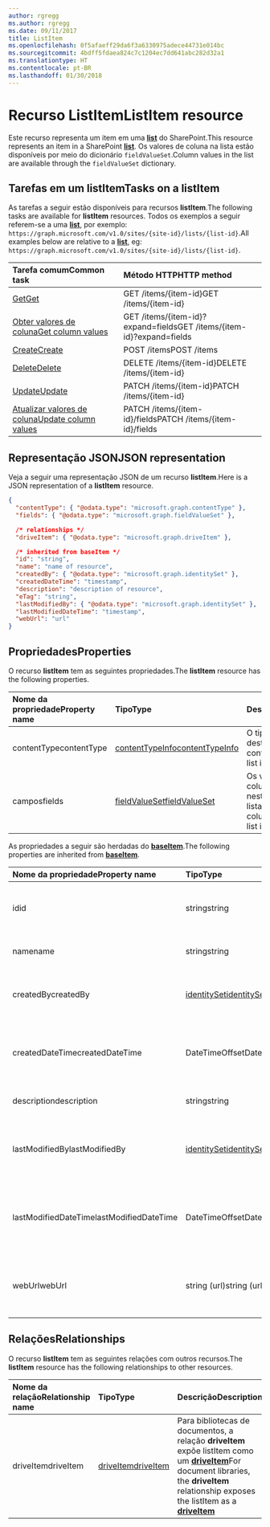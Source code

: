 ```yaml
---
author: rgregg
ms.author: rgregg
ms.date: 09/11/2017
title: ListItem
ms.openlocfilehash: 0f5afaeff29da6f3a6330975adece44731e014bc
ms.sourcegitcommit: 4bdff5fdaea824c7c1204ec7dd641abc282d32a1
ms.translationtype: HT
ms.contentlocale: pt-BR
ms.lasthandoff: 01/30/2018
---
```

# <a name="listitem-resource"></a><span data-ttu-id="71c25-102">Recurso ListItem</span><span class="sxs-lookup"><span data-stu-id="71c25-102">ListItem resource</span></span>

<span data-ttu-id="71c25-103">Este recurso representa um item em uma **[list][]** do SharePoint.</span><span class="sxs-lookup"><span data-stu-id="71c25-103">This resource represents an item in a SharePoint **[list][]**.</span></span>
<span data-ttu-id="71c25-104">Os valores de coluna na lista estão disponíveis por meio do dicionário `fieldValueSet`.</span><span class="sxs-lookup"><span data-stu-id="71c25-104">Column values in the list are available through the `fieldValueSet` dictionary.</span></span>

## <a name="tasks-on-a-listitem"></a><span data-ttu-id="71c25-105">Tarefas em um listItem</span><span class="sxs-lookup"><span data-stu-id="71c25-105">Tasks on a listItem</span></span>

<span data-ttu-id="71c25-106">As tarefas a seguir estão disponíveis para recursos **listItem**.</span><span class="sxs-lookup"><span data-stu-id="71c25-106">The following tasks are available for **listItem** resources.</span></span>
<span data-ttu-id="71c25-107">Todos os exemplos a seguir referem-se a uma **[list][]**, por exemplo: `https://graph.microsoft.com/v1.0/sites/{site-id}/lists/{list-id}`.</span><span class="sxs-lookup"><span data-stu-id="71c25-107">All examples below are relative to a **[list][]**, eg: `https://graph.microsoft.com/v1.0/sites/{site-id}/lists/{list-id}`.</span></span>

| <span data-ttu-id="71c25-108">Tarefa comum</span><span class="sxs-lookup"><span data-stu-id="71c25-108">Common task</span></span>                    | <span data-ttu-id="71c25-109">Método HTTP</span><span class="sxs-lookup"><span data-stu-id="71c25-109">HTTP method</span></span>
|:-------------------------------|:------------------------
| <span data-ttu-id="71c25-110">[Get][]</span><span class="sxs-lookup"><span data-stu-id="71c25-110">[Get][]</span></span>                        | <span data-ttu-id="71c25-111">GET /items/{item-id}</span><span class="sxs-lookup"><span data-stu-id="71c25-111">GET /items/{item-id}</span></span>
| <span data-ttu-id="71c25-112">[Obter valores de coluna][Get]</span><span class="sxs-lookup"><span data-stu-id="71c25-112">[Get column values][Get]</span></span>       | <span data-ttu-id="71c25-113">GET /items/{item-id}?expand=fields</span><span class="sxs-lookup"><span data-stu-id="71c25-113">GET /items/{item-id}?expand=fields</span></span>
| <span data-ttu-id="71c25-114">[Create][]</span><span class="sxs-lookup"><span data-stu-id="71c25-114">[Create][]</span></span>                     | <span data-ttu-id="71c25-115">POST /items</span><span class="sxs-lookup"><span data-stu-id="71c25-115">POST /items</span></span>
| <span data-ttu-id="71c25-116">[Delete][]</span><span class="sxs-lookup"><span data-stu-id="71c25-116">[Delete][]</span></span>                     | <span data-ttu-id="71c25-117">DELETE /items/{item-id}</span><span class="sxs-lookup"><span data-stu-id="71c25-117">DELETE /items/{item-id}</span></span>
| <span data-ttu-id="71c25-118">[Update][]</span><span class="sxs-lookup"><span data-stu-id="71c25-118">[Update][]</span></span>                     | <span data-ttu-id="71c25-119">PATCH /items/{item-id}</span><span class="sxs-lookup"><span data-stu-id="71c25-119">PATCH /items/{item-id}</span></span>
| <span data-ttu-id="71c25-120">[Atualizar valores de coluna][Update]</span><span class="sxs-lookup"><span data-stu-id="71c25-120">[Update column values][Update]</span></span> | <span data-ttu-id="71c25-121">PATCH /items/{item-id}/fields</span><span class="sxs-lookup"><span data-stu-id="71c25-121">PATCH /items/{item-id}/fields</span></span>

[Get]: ../api/listItem_get.md
[Create]: ../api/listItem_create.md
[Delete]: ../api/listItem_delete.md
[Update]: ../api/listItem_update.md

## <a name="json-representation"></a><span data-ttu-id="71c25-126">Representação JSON</span><span class="sxs-lookup"><span data-stu-id="71c25-126">JSON representation</span></span>

<span data-ttu-id="71c25-127">Veja a seguir uma representação JSON de um recurso **listItem**.</span><span class="sxs-lookup"><span data-stu-id="71c25-127">Here is a JSON representation of a **listItem** resource.</span></span>

<!-- { "blockType": "resource", 
       "@odata.type": "microsoft.graph.listItem",
       "keyProperty": "id" } -->

```json
{
  "contentType": { "@odata.type": "microsoft.graph.contentType" },
  "fields": { "@odata.type": "microsoft.graph.fieldValueSet" },

  /* relationships */
  "driveItem": { "@odata.type": "microsoft.graph.driveItem" },

  /* inherited from baseItem */
  "id": "string",
  "name": "name of resource",
  "createdBy": { "@odata.type": "microsoft.graph.identitySet" },
  "createdDateTime": "timestamp",
  "description": "description of resource",
  "eTag": "string",
  "lastModifiedBy": { "@odata.type": "microsoft.graph.identitySet" },
  "lastModifiedDateTime": "timestamp",
  "webUrl": "url"
}
```

## <a name="properties"></a><span data-ttu-id="71c25-128">Propriedades</span><span class="sxs-lookup"><span data-stu-id="71c25-128">Properties</span></span>

<span data-ttu-id="71c25-129">O recurso **listItem** tem as seguintes propriedades.</span><span class="sxs-lookup"><span data-stu-id="71c25-129">The **listItem** resource has the following properties.</span></span>

| <span data-ttu-id="71c25-130">Nome da propriedade</span><span class="sxs-lookup"><span data-stu-id="71c25-130">Property name</span></span> | <span data-ttu-id="71c25-131">Tipo</span><span class="sxs-lookup"><span data-stu-id="71c25-131">Type</span></span>                | <span data-ttu-id="71c25-132">Descrição</span><span class="sxs-lookup"><span data-stu-id="71c25-132">Description</span></span>
|:--------------|:--------------------|:-------------------------------
| <span data-ttu-id="71c25-133">contentType</span><span class="sxs-lookup"><span data-stu-id="71c25-133">contentType</span></span>   | <span data-ttu-id="71c25-134">[contentTypeInfo][]</span><span class="sxs-lookup"><span data-stu-id="71c25-134">[contentTypeInfo][]</span></span> | <span data-ttu-id="71c25-135">O tipo de conteúdo deste item de lista</span><span class="sxs-lookup"><span data-stu-id="71c25-135">The content type of this list item</span></span>
| <span data-ttu-id="71c25-136">campos</span><span class="sxs-lookup"><span data-stu-id="71c25-136">fields</span></span>        | <span data-ttu-id="71c25-137">[fieldValueSet][]</span><span class="sxs-lookup"><span data-stu-id="71c25-137">[fieldValueSet][]</span></span>   | <span data-ttu-id="71c25-138">Os valores das colunas definidos neste item de lista.</span><span class="sxs-lookup"><span data-stu-id="71c25-138">The values of the columns set on this list item.</span></span>

<span data-ttu-id="71c25-139">As propriedades a seguir são herdadas do **[baseItem][]**.</span><span class="sxs-lookup"><span data-stu-id="71c25-139">The following properties are inherited from **[baseItem][]**.</span></span>

| <span data-ttu-id="71c25-140">Nome da propriedade</span><span class="sxs-lookup"><span data-stu-id="71c25-140">Property name</span></span>        | <span data-ttu-id="71c25-141">Tipo</span><span class="sxs-lookup"><span data-stu-id="71c25-141">Type</span></span>             | <span data-ttu-id="71c25-142">Descrição</span><span class="sxs-lookup"><span data-stu-id="71c25-142">Description</span></span>
|:---------------------|:-----------------|:-----------------------------------
| <span data-ttu-id="71c25-143">id</span><span class="sxs-lookup"><span data-stu-id="71c25-143">id</span></span>                   | <span data-ttu-id="71c25-144">string</span><span class="sxs-lookup"><span data-stu-id="71c25-144">string</span></span>           | <span data-ttu-id="71c25-p103">O identificador exclusivo do item. Somente leitura.</span><span class="sxs-lookup"><span data-stu-id="71c25-p103">The unique identifier of the item. Read-only.</span></span>
| <span data-ttu-id="71c25-147">name</span><span class="sxs-lookup"><span data-stu-id="71c25-147">name</span></span>                 | <span data-ttu-id="71c25-148">string</span><span class="sxs-lookup"><span data-stu-id="71c25-148">string</span></span>           | <span data-ttu-id="71c25-149">O nome/título do item.</span><span class="sxs-lookup"><span data-stu-id="71c25-149">The name / title of the item.</span></span>
| <span data-ttu-id="71c25-150">createdBy</span><span class="sxs-lookup"><span data-stu-id="71c25-150">createdBy</span></span>            | <span data-ttu-id="71c25-151">[identitySet][]</span><span class="sxs-lookup"><span data-stu-id="71c25-151">[identitySet][]</span></span>  | <span data-ttu-id="71c25-152">Identidade do criador desse item.</span><span class="sxs-lookup"><span data-stu-id="71c25-152">Identity of the creator of this item.</span></span> <span data-ttu-id="71c25-153">Somente leitura.</span><span class="sxs-lookup"><span data-stu-id="71c25-153">Read-only.</span></span>
| <span data-ttu-id="71c25-154">createdDateTime</span><span class="sxs-lookup"><span data-stu-id="71c25-154">createdDateTime</span></span>      | <span data-ttu-id="71c25-155">DateTimeOffset</span><span class="sxs-lookup"><span data-stu-id="71c25-155">DateTimeOffset</span></span>   | <span data-ttu-id="71c25-p105">A data e a hora da criação do item. Somente leitura.</span><span class="sxs-lookup"><span data-stu-id="71c25-p105">The date and time the item was created. Read-only.</span></span>
| <span data-ttu-id="71c25-158">description</span><span class="sxs-lookup"><span data-stu-id="71c25-158">description</span></span>          | <span data-ttu-id="71c25-159">string</span><span class="sxs-lookup"><span data-stu-id="71c25-159">string</span></span>           | <span data-ttu-id="71c25-160">O texto descritivo do item.</span><span class="sxs-lookup"><span data-stu-id="71c25-160">The descriptive text for the item.</span></span>
| <span data-ttu-id="71c25-161">lastModifiedBy</span><span class="sxs-lookup"><span data-stu-id="71c25-161">lastModifiedBy</span></span>       | <span data-ttu-id="71c25-162">[identitySet][]</span><span class="sxs-lookup"><span data-stu-id="71c25-162">[identitySet][]</span></span>  | <span data-ttu-id="71c25-163">Identidade da última pessoa que alterou esse item.</span><span class="sxs-lookup"><span data-stu-id="71c25-163">Identity of the last modifier of this item.</span></span> <span data-ttu-id="71c25-164">Somente leitura.</span><span class="sxs-lookup"><span data-stu-id="71c25-164">Read-only.</span></span>
| <span data-ttu-id="71c25-165">lastModifiedDateTime</span><span class="sxs-lookup"><span data-stu-id="71c25-165">lastModifiedDateTime</span></span> | <span data-ttu-id="71c25-166">DateTimeOffset</span><span class="sxs-lookup"><span data-stu-id="71c25-166">DateTimeOffset</span></span>   | <span data-ttu-id="71c25-p107">A data e a hora que o item foi modificado pela última vez. Somente leitura.</span><span class="sxs-lookup"><span data-stu-id="71c25-p107">The date and time the item was last modified. Read-only.</span></span>
| <span data-ttu-id="71c25-169">webUrl</span><span class="sxs-lookup"><span data-stu-id="71c25-169">webUrl</span></span>               | <span data-ttu-id="71c25-170">string (url)</span><span class="sxs-lookup"><span data-stu-id="71c25-170">string (url)</span></span>     | <span data-ttu-id="71c25-p108">A URL que exibe o item no navegador. Somente leitura.</span><span class="sxs-lookup"><span data-stu-id="71c25-p108">URL that displays the item in the browser. Read-only.</span></span>

## <a name="relationships"></a><span data-ttu-id="71c25-173">Relações</span><span class="sxs-lookup"><span data-stu-id="71c25-173">Relationships</span></span>

 <span data-ttu-id="71c25-174">O recurso **listItem** tem as seguintes relações com outros recursos.</span><span class="sxs-lookup"><span data-stu-id="71c25-174">The **listItem** resource has the following relationships to other resources.</span></span>

| <span data-ttu-id="71c25-175">Nome da relação</span><span class="sxs-lookup"><span data-stu-id="71c25-175">Relationship name</span></span> | <span data-ttu-id="71c25-176">Tipo</span><span class="sxs-lookup"><span data-stu-id="71c25-176">Type</span></span>                        | <span data-ttu-id="71c25-177">Descrição</span><span class="sxs-lookup"><span data-stu-id="71c25-177">Description</span></span>
|:------------------|:----------------------------|:-------------------------------
| <span data-ttu-id="71c25-178">driveItem</span><span class="sxs-lookup"><span data-stu-id="71c25-178">driveItem</span></span>         | <span data-ttu-id="71c25-179">[driveItem][]</span><span class="sxs-lookup"><span data-stu-id="71c25-179">[driveItem][]</span></span>               | <span data-ttu-id="71c25-180">Para bibliotecas de documentos, a relação **driveItem** expõe listItem como um **[driveItem][]**</span><span class="sxs-lookup"><span data-stu-id="71c25-180">For document libraries, the **driveItem** relationship exposes the listItem as a **[driveItem][]**</span></span>

[baseItem]: baseItem.md
[contentTypeInfo]: contentTypeInfo.md
[driveItem]: driveItem.md
[fieldValueSet]: fieldValueSet.md
[identitySet]: identitySet.md
[list]: list.md

<!-- {
  "type": "#page.annotation",
  "description": "",
  "keywords": "",
  "section": "documentation",
  "tocPath": "Resources/ListItem",
  "tocBookmarks": {
    "ListItem": "#"
  }
} -->
